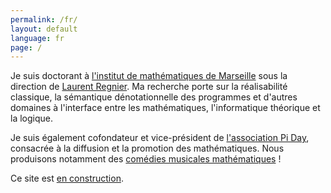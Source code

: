 ```yaml
---
permalink: /fr/
layout: default
language: fr
page: /
---
```


Je suis doctorant à [l'institut de mathématiques de Marseille](https://www.i2m.univ-amu.fr/) sous la direction de [Laurent Regnier](https://www.i2m.univ-amu.fr/perso/laurent.regnier/). Ma recherche porte sur la réalisabilité classique, la sémantique dénotationnelle des programmes et d'autres domaines à l'interface entre les mathématiques, l'informatique théorique et la logique.

Je suis également cofondateur et vice-président de [l'association Pi Day](https://www.piday.fr), consacrée à la diffusion et la promotion des mathématiques. Nous produisons notamment des [comédies musicales mathématiques](http://www.piday.fr/extraits-video-2017/) !

Ce site est [en construction](https://www.lego.com/).
